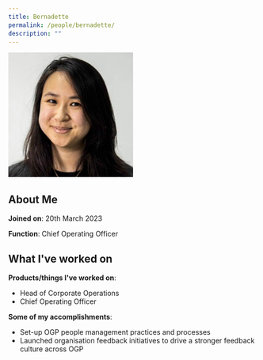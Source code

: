 ```yaml
---
title: Bernadette
permalink: /people/bernadette/
description: ""
---
```

<img src="/images/headshots/Bernadette.jpg" alt="Bernadette" style="width:50%;margin-left:0">

## About Me
**Joined on**: 20th March 2023

**Function**: Chief Operating Officer

## What I've worked on

**Products/things I've worked on**: 
* Head of Corporate Operations
* Chief Operating Officer

**Some of my accomplishments**:
*   Set-up OGP people management practices and processes
*   Launched organisation feedback initiatives to drive a stronger feedback culture across OGP
